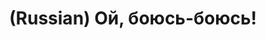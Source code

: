 ---
layout: default
category: mega
lang: en
title: (Russian) Ой, боюсь-боюсь!
slug: turbo-year-order
tags: design friends 
postid: 200
translated: no
---